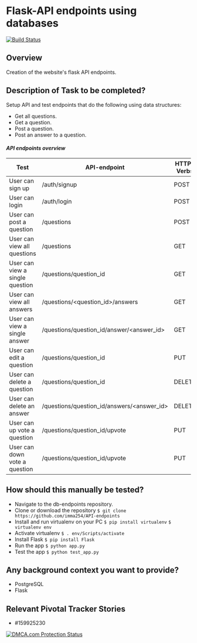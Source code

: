 # Flask-API endpoints using databases
[![Build Status](https://travis-ci.org/imma254/API-endpoints.svg?branch=master)](https://travis-ci.org/imma254/API-endpoints)

## Overview
Creation of the website's flask API endpoints.

## Description of Task to be completed? 
Setup API and test endpoints that do the following using data structures:
- Get all questions.
- Get a question.
- Post a question.
- Post an answer to a question.

#### *API endpoints overview*
Test | API-endpoint | HTTP-Verbs
------------ | ------- | -----
User can sign up | /auth/signup | POST
User can login | /auth/login | POST
User can post a question | /questions | POST							
User can view all questions | /questions | GET
User can view a single question | /questions/question_id | GET
User can view all answers | /questions/<question_id>/answers | GET
User can view a single answer | /questions/question_id/answer/<answer_id> | GET
User can edit a question	| /questions/question_id | PUT
User can delete a question	| /questions/question_id | DELETE
User can delete an answer| /questions/question_id/answers/<answer_id> | DELETE
User can up vote a question	| /questions/question_id/upvote | PUT
User can down vote a question	| /questions/question_id/upvote | PUT

## How should this manually be tested? 
- Navigate to the db-endpoints repository.
- Clone or download the repository
`$ git clone https://github.com/imma254/API-endpoints`
- Install and run virtualenv on your PC
`$ pip install virtualenv`
`$ virtualenv env`
- Activate virtualenv
`$ . env/Scripts/activate`
- Install Flask
`$ pip install Flask`
- Run the app
`$ python app.py`
- Test the app
`$ python test_app.py`

## Any background context you want to provide?
- PostgreSQL
- Flask

## Relevant Pivotal Tracker Stories
 - #159925230
 
<a href="//www.dmca.com/Protection/Status.aspx?ID=0e62a6b4-0fef-427f-816d-7fbc57964a14" title="DMCA.com Protection Status" class="dmca-badge"> <img src ="https://images.dmca.com/Badges/dmca_protected_sml_120m.png?ID=0e62a6b4-0fef-427f-816d-7fbc57964a14"  alt="DMCA.com Protection Status" /></a>  
